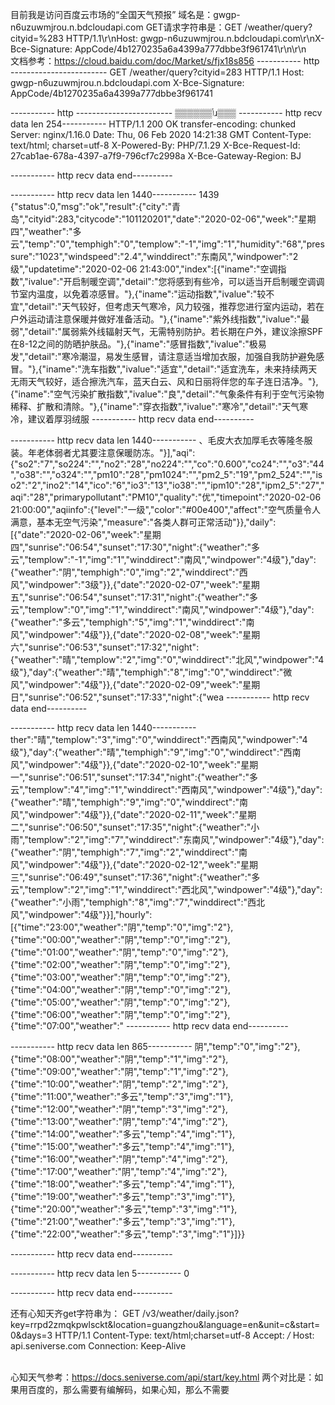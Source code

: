 目前我是访问百度云市场的“全国天气预报”
域名是：gwgp-n6uzuwmjrou.n.bdcloudapi.com
GET请求字符串是：GET  /weather/query?cityid=%283 HTTP/1.1\r\nHost: gwgp-n6uzuwmjrou.n.bdcloudapi.com\r\nX-Bce-Signature: AppCode/4b1270235a6a4399a777dbbe3f961741\r\n\r\n
</br>文档参考：https://cloud.baidu.com/doc/Market/s/fjx18s856
----------- http ------------------------
GET  /weather/query?cityid=283 HTTP/1.1
Host: gwgp-n6uzuwmjrou.n.bdcloudapi.com
X-Bce-Signature: AppCode/4b1270235a6a4399a777dbbe3f961741

----------- http ------------------------
▒▒▒▒▒▒ݳɹ▒▒▒
----------- http recv data len 254-----------
HTTP/1.1 200 OK
transfer-encoding: chunked
Server: nginx/1.16.0
Date: Thu, 06 Feb 2020 14:21:38 GMT
Content-Type: text/html; charset=utf-8
X-Powered-By: PHP/7.1.29
X-Bce-Request-Id: 27cab1ae-678a-4397-a7f9-796cf7c2998a
X-Bce-Gateway-Region: BJ


----------- http recv data end----------

----------- http recv data len 1440-----------
1439
{"status":0,"msg":"ok","result":{"city":"青岛","cityid":283,"citycode":"101120201","date":"2020-02-06","week":"星期四","weather":"多云","temp":"0","temphigh":"0","templow":"-1","img":"1","humidity":"68","pressure":"1023","windspeed":"2.4","winddirect":"东南风","windpower":"2级","updatetime":"2020-02-06 21:43:00","index":[{"iname":"空调指数","ivalue":"开启制暖空调","detail":"您将感到有些冷，可以适当开启制暖空调调节室内温度，以免着凉感冒。"},{"iname":"运动指数","ivalue":"较不宜","detail":"天气较好，但考虑天气寒冷，风力较强，推荐您进行室内运动，若在户外运动请注意保暖并做好准备活动。"},{"iname":"紫外线指数","ivalue":"最弱","detail":"属弱紫外线辐射天气，无需特别防护。若长期在户外，建议涂擦SPF在8-12之间的防晒护肤品。"},{"iname":"感冒指数","ivalue":"极易发","detail":"寒冷潮湿，易发生感冒，请注意适当增加衣服，加强自我防护避免感冒。"},{"iname":"洗车指数","ivalue":"适宜","detail":"适宜洗车，未来持续两天无雨天气较好，适合擦洗汽车，蓝天白云、风和日丽将伴您的车子连日洁净。"},{"iname":"空气污染扩散指数","ivalue":"良","detail":"气象条件有利于空气污染物稀释、扩散和清除。"},{"iname":"穿衣指数","ivalue":"寒冷","detail":"天气寒冷，建议着厚羽绒服
----------- http recv data end----------

----------- http recv data len 1440-----------
、毛皮大衣加厚毛衣等隆冬服装。年老体弱者尤其要注意保暖防冻。"}],"aqi":{"so2":"7","so224":"","no2":"28","no224":"","co":"0.600","co24":"","o3":"44","o38":"","o324":"","pm10":"28","pm1024":"","pm2_5":"19","pm2_524":"","iso2":"2","ino2":"14","ico":"6","io3":"13","io38":"","ipm10":"28","ipm2_5":"27","aqi":"28","primarypollutant":"PM10","quality":"优","timepoint":"2020-02-06 21:00:00","aqiinfo":{"level":"一级","color":"#00e400","affect":"空气质量令人满意，基本无空气污染","measure":"各类人群可正常活动"}},"daily":[{"date":"2020-02-06","week":"星期四","sunrise":"06:54","sunset":"17:30","night":{"weather":"多云","templow":"-1","img":"1","winddirect":"南风","windpower":"4级"},"day":{"weather":"阴","temphigh":"0","img":"2","winddirect":"西风","windpower":"3级"}},{"date":"2020-02-07","week":"星期五","sunrise":"06:54","sunset":"17:31","night":{"weather":"多云","templow":"0","img":"1","winddirect":"南风","windpower":"4级"},"day":{"weather":"多云","temphigh":"5","img":"1","winddirect":"南风","windpower":"4级"}},{"date":"2020-02-08","week":"星期六","sunrise":"06:53","sunset":"17:32","night":{"weather":"晴","templow":"2","img":"0","winddirect":"北风","windpower":"4级"},"day":{"weather":"晴","temphigh":"8","img":"0","winddirect":"微风","windpower":"4级"}},{"date":"2020-02-09","week":"星期日","sunrise":"06:52","sunset":"17:33","night":{"wea
----------- http recv data end----------

----------- http recv data len 1440-----------
ther":"晴","templow":"3","img":"0","winddirect":"西南风","windpower":"4级"},"day":{"weather":"晴","temphigh":"9","img":"0","winddirect":"西南风","windpower":"4级"}},{"date":"2020-02-10","week":"星期一","sunrise":"06:51","sunset":"17:34","night":{"weather":"多云","templow":"4","img":"1","winddirect":"西南风","windpower":"4级"},"day":{"weather":"晴","temphigh":"9","img":"0","winddirect":"南风","windpower":"4级"}},{"date":"2020-02-11","week":"星期二","sunrise":"06:50","sunset":"17:35","night":{"weather":"小雨","templow":"2","img":"7","winddirect":"东南风","windpower":"4级"},"day":{"weather":"阴","temphigh":"7","img":"2","winddirect":"南风","windpower":"4级"}},{"date":"2020-02-12","week":"星期三","sunrise":"06:49","sunset":"17:36","night":{"weather":"多云","templow":"2","img":"1","winddirect":"西北风","windpower":"4级"},"day":{"weather":"小雨","temphigh":"8","img":"7","winddirect":"西北风","windpower":"4级"}}],"hourly":[{"time":"23:00","weather":"阴","temp":"0","img":"2"},{"time":"00:00","weather":"阴","temp":"0","img":"2"},{"time":"01:00","weather":"阴","temp":"0","img":"2"},{"time":"02:00","weather":"阴","temp":"0","img":"2"},{"time":"03:00","weather":"阴","temp":"0","img":"2"},{"time":"04:00","weather":"阴","temp":"0","img":"2"},{"time":"05:00","weather":"阴","temp":"0","img":"2"},{"time":"06:00","weather":"阴","temp":"0","img":"2"},{"time":"07:00","weather":"
----------- http recv data end----------

----------- http recv data len 865-----------
阴","temp":"0","img":"2"},{"time":"08:00","weather":"阴","temp":"1","img":"2"},{"time":"09:00","weather":"阴","temp":"1","img":"2"},{"time":"10:00","weather":"阴","temp":"2","img":"2"},{"time":"11:00","weather":"多云","temp":"3","img":"1"},{"time":"12:00","weather":"阴","temp":"3","img":"2"},{"time":"13:00","weather":"阴","temp":"4","img":"2"},{"time":"14:00","weather":"多云","temp":"4","img":"1"},{"time":"15:00","weather":"多云","temp":"4","img":"1"},{"time":"16:00","weather":"阴","temp":"4","img":"2"},{"time":"17:00","weather":"阴","temp":"4","img":"2"},{"time":"18:00","weather":"多云","temp":"4","img":"1"},{"time":"19:00","weather":"多云","temp":"3","img":"1"},{"time":"20:00","weather":"多云","temp":"3","img":"1"},{"time":"21:00","weather":"多云","temp":"3","img":"1"},{"time":"22:00","weather":"多云","temp":"3","img":"1"}]}}

----------- http recv data end----------

----------- http recv data len 5-----------
0


----------- http recv data end----------




还有心知天齐get字符串为：
GET /v3/weather/daily.json?key=rrpd2zmqkpwlsckt&location=guangzhou&language=en&unit=c&start=0&days=3 HTTP/1.1
Content-Type: text/html;charset=utf-8
Accept: */*
Host: api.seniverse.com
Connection: Keep-Alive

</br>心知天气参考：https://docs.seniverse.com/api/start/key.html
两个对比是：如果用百度的，那么需要有编解码，如果心知，那么不需要

